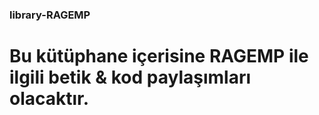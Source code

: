 ### library-RAGEMP

# Bu kütüphane içerisine RAGEMP ile ilgili betik &amp; kod paylaşımları olacaktır.
